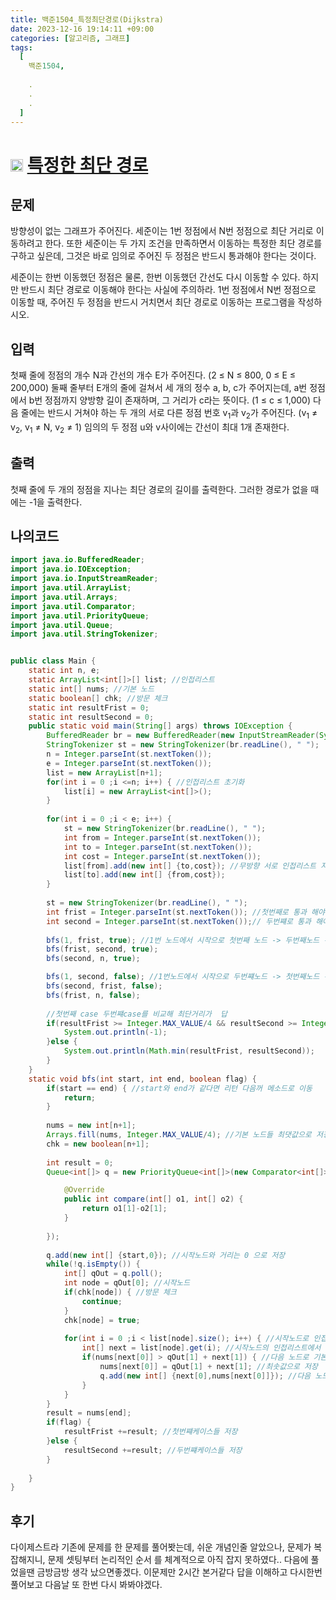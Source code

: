 ```yaml
---
title: 백준1504_특정최단경로(Dijkstra)
date: 2023-12-16 19:14:11 +09:00
categories: [알고리즘, 그래프]
tags:
  [
    백준1504,
    
    .
    .
    .
  ]
---
```


# <img width="20px"  src="https://d2gd6pc034wcta.cloudfront.net/tier/12.svg" class="solvedac-tier"> [특정한 최단 경로](https://www.acmicpc.net/problem/1504) 



## 문제
<p>방향성이 없는 그래프가 주어진다. 세준이는 1번 정점에서 N번 정점으로 최단 거리로 이동하려고 한다. 또한 세준이는 두 가지 조건을 만족하면서 이동하는 특정한 최단 경로를 구하고 싶은데, 그것은 바로 임의로 주어진 두 정점은 반드시 통과해야 한다는 것이다.</p>

<p>세준이는 한번 이동했던 정점은 물론, 한번 이동했던 간선도 다시 이동할 수 있다. 하지만 반드시 최단 경로로 이동해야 한다는 사실에 주의하라. 1번 정점에서 N번 정점으로 이동할 때, 주어진 두 정점을 반드시 거치면서 최단 경로로 이동하는 프로그램을 작성하시오.</p>

## 입력
<p>첫째 줄에 정점의 개수 N과 간선의 개수 E가 주어진다. (2 ≤ N ≤ 800, 0 ≤ E ≤ 200,000) 둘째 줄부터 E개의 줄에 걸쳐서 세 개의 정수 a, b, c가 주어지는데, a번 정점에서 b번 정점까지 양방향 길이 존재하며, 그 거리가 c라는 뜻이다. (1 ≤ c ≤ 1,000) 다음 줄에는 반드시 거쳐야 하는 두 개의 서로 다른 정점 번호 v<sub>1</sub>과 v<sub>2</sub>가 주어진다. (v<sub>1</sub> ≠ v<sub>2</sub>, v<sub>1</sub> ≠ N, v<sub>2</sub> ≠ 1) 임의의 두 정점 u와 v사이에는 간선이 최대 1개 존재한다.</p>

## 출력
<p>첫째 줄에 두 개의 정점을 지나는 최단 경로의 길이를 출력한다. 그러한 경로가 없을 때에는 -1을 출력한다.</p>

## 나의코드
```java
import java.io.BufferedReader;
import java.io.IOException;
import java.io.InputStreamReader;
import java.util.ArrayList;
import java.util.Arrays;
import java.util.Comparator;
import java.util.PriorityQueue;
import java.util.Queue;
import java.util.StringTokenizer;


public class Main {
	static int n, e;
	static ArrayList<int[]>[] list; //인접리스트
	static int[] nums; //기본 노드
	static boolean[] chk; //방문 체크
	static int resultFrist = 0;
	static int resultSecond = 0;
	public static void main(String[] args) throws IOException {
		BufferedReader br = new BufferedReader(new InputStreamReader(System.in));
		StringTokenizer st = new StringTokenizer(br.readLine(), " ");
		n = Integer.parseInt(st.nextToken());
		e = Integer.parseInt(st.nextToken());
		list = new ArrayList[n+1];
		for(int i = 0 ;i <=n; i++) { //인접리스트 초기화
			list[i] = new ArrayList<int[]>();
		}
		
		for(int i = 0 ;i < e; i++) {
			st = new StringTokenizer(br.readLine(), " ");
			int from = Integer.parseInt(st.nextToken());
			int to = Integer.parseInt(st.nextToken());
			int cost = Integer.parseInt(st.nextToken());
			list[from].add(new int[] {to,cost}); //무방향 서로 인접리스트 저장
			list[to].add(new int[] {from,cost});
		}
		
		st = new StringTokenizer(br.readLine(), " ");
		int frist = Integer.parseInt(st.nextToken()); //첫번째로 통과 해야할 노드 
		int second = Integer.parseInt(st.nextToken());// 두번쨰로 통과 해야할 노드
		
		bfs(1, frist, true); //1번 노드에서 시작으로 첫번째 노드 -> 두번째노드 -> 마지막 n번 으로 순서로 가기떄문에 3가지 경우 회귀
		bfs(frist, second, true);
		bfs(second, n, true);

		bfs(1, second, false); //1번노드에서 시작으로 두번쨰노드 -> 첫번째노드 -> 마지막 n번으로 순서로 가기때문에 3가지 경우 회귀  
		bfs(second, frist, false);
		bfs(frist, n, false);
		
		//첫번째 case 두번쨰case를 비교해 최단거리가  답
		if(resultFrist >= Integer.MAX_VALUE/4 && resultSecond >= Integer.MAX_VALUE/4) {
			System.out.println(-1);
		}else {
			System.out.println(Math.min(resultFrist, resultSecond));
		}
	}
	static void bfs(int start, int end, boolean flag) {
		if(start == end) { //start와 end가 같다면 리턴 다음꺼 메소드로 이동
			return;
		}
		
		nums = new int[n+1];
		Arrays.fill(nums, Integer.MAX_VALUE/4); //기본 노드들 최댓값으로 저장
		chk = new boolean[n+1];
		
		int result = 0;
		Queue<int[]> q = new PriorityQueue<int[]>(new Comparator<int[]>() { // 거리가 짧은것부터 우선순위

			@Override
			public int compare(int[] o1, int[] o2) {
				return o1[1]-o2[1];
			}
			
		});
		
		q.add(new int[] {start,0}); //시작노드와 거리는 0 으로 저장
		while(!q.isEmpty()) {
			int[] qOut = q.poll();
			int node = qOut[0]; //시작노드 
			if(chk[node]) { //방문 체크
				continue;
			}
			chk[node] = true;
			
			for(int i = 0 ;i < list[node].size(); i++) { //시작노드로 인접리스트 배열 for문
				int[] next = list[node].get(i); //시작노드의 인접리스트에서 순서대로 다음 노드 저장
				if(nums[next[0]] > qOut[1] + next[1]) { //다음 노드로 기본노드의 값이 시작노드의 거리 값 과 다음 노드의 거리값 합의 비교
					nums[next[0]] = qOut[1] + next[1]; //최솟값으로 저장
					q.add(new int[] {next[0],nums[next[0]]}); //다음 노드 q에 저장
				}
			}
		}
		result = nums[end];
		if(flag) {
			resultFrist +=result; //첫번쨰케이스들 저장
		}else { 
			resultSecond +=result; //두번쨰케이스들 저장
		}
        
	}
}
```

## 후기
<p>다이제스트라 기존에 문제를 한 문제를 풀어봣는데, 쉬운 개념인줄 알았으나, 문제가 복잡해지니, 문제 셋팅부터 논리적인 순서 를 체계적으로 아직 잡지 못하였다.. 다음에 풀었을땐 금방금방 생각 났으면좋겠다. 이문제만 2시간 본거같다 답을 이해하고 다시한번 풀어보고 다음날 또 한번 다시 봐봐야겠다.</p>
